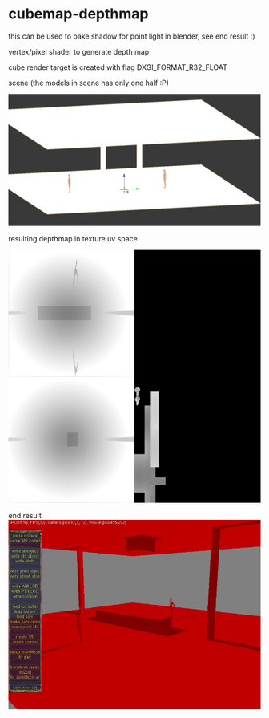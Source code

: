 # cubemap-depthmap
this can be used to bake shadow for point light in blender, see end result :)

vertex/pixel shader to generate depth map

cube render target is created with flag DXGI_FORMAT_R32_FLOAT

scene (the models in scene has only one half :P)

![alt text](https://github.com/dong-zhan/cubemap-depthmap/blob/master/scene.JPG)

resulting depthmap in texture uv space

![alt text](https://github.com/dong-zhan/cubemap-depthmap/blob/master/test.jpg)

end result
![alt text](https://github.com/dong-zhan/cubemap-depthmap/blob/master/end%20result.JPG)
